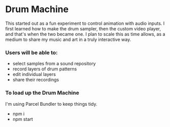# Drum Machine

This started out as a fun experiment to control animation with audio inputs. I first learned how to make the drum sampler, then the custom video player, and that's when the two became one. I plan to scale this as time allows, as a medium to share my music and art in a truly interactive way.

### Users will be able to:

- select samples from a sound repository
- record layers of drum patterns
- edit individual layers
- share their recordings

### To load up the Drum Machine

I'm using Parcel Bundler to keep things tidy.

- npm i
- npm start
